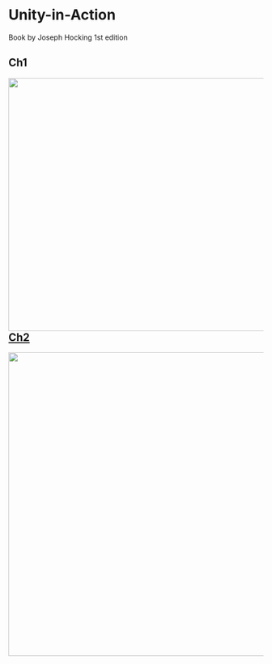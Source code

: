 # Unity-in-Action
Book by Joseph Hocking 1st edition


Ch1
------------


<a href="url"><img src="https://github.com/aTasja/Unity-in-Action/blob/master/Ch1/Scene.png" align="left" height="500" width="650">

<br/>  
<br/>  
<br/>  
<br/>  
<br/>  
<br/>  
<br/>  
<br/>  
<br/>  
<br/>  
<br/>  
<br/>  
<br/>  
<br/>  
<br/>  
<br/>  
<br/>  
<br/>  
<br/>  
<br/>  
<br/> 

Ch2
---------------


<a href="url"><img src="https://github.com/aTasja/Unity-in-Action/blob/master/Ch2-Ch3/Scene.png" align="left" height="600" width="1000">
